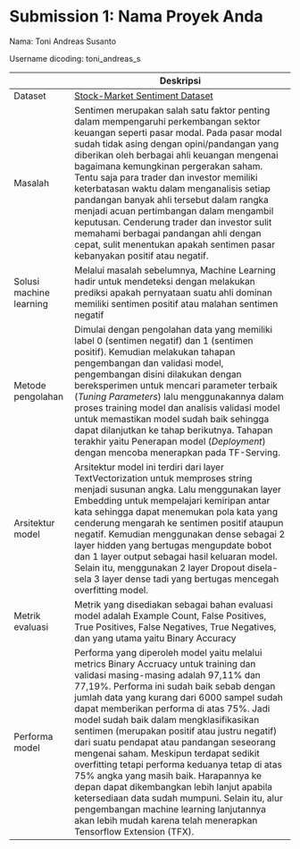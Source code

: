 # Submission 1: Nama Proyek Anda
Nama: Toni Andreas Susanto

Username dicoding: toni_andreas_s

| | Deskripsi |
| ----------- | ----------- |
| Dataset | [Stock-Market Sentiment Dataset](https://www.kaggle.com/datasets/yash612/stockmarket-sentiment-dataset) |
| Masalah | Sentimen merupakan salah satu faktor penting dalam mempengaruhi perkembangan sektor keuangan seperti pasar modal. Pada pasar modal sudah tidak asing dengan opini/pandangan yang diberikan oleh berbagai ahli keuangan mengenai bagaimana kemungkinan pergerakan saham. Tentu saja para trader dan investor memiliki keterbatasan waktu dalam menganalisis setiap pandangan banyak ahli tersebut dalam rangka menjadi acuan pertimbangan dalam mengambil keputusan. Cenderung trader dan investor sulit memahami berbagai pandangan ahli dengan cepat, sulit menentukan apakah sentimen pasar kebanyakan positif atau negatif. |
| Solusi machine learning | Melalui masalah sebelumnya, Machine Learning hadir untuk mendeteksi dengan melakukan prediksi apakah pernyataan suatu ahli dominan memiliki sentimen positif atau malahan sentimen negatif |
| Metode pengolahan | Dimulai dengan pengolahan data yang memiliki label 0 (sentimen negatif) dan 1 (sentimen positif). Kemudian melakukan tahapan pengembangan dan validasi model, pengembangan disini dilakukan dengan bereksperimen untuk mencari parameter terbaik (*Tuning Parameters*) lalu menggunakannya dalam proses training model dan analisis validasi model untuk memastikan model sudah baik sehingga dapat dilanjutkan ke tahap berikutnya. Tahapan terakhir yaitu Penerapan model (*Deployment*) dengan mencoba menerapkan pada TF-Serving. |
| Arsitektur model | Arsitektur model ini terdiri dari layer TextVectorization untuk memproses string menjadi susunan angka. Lalu menggunakan layer Embedding untuk mempelajari kemiripan antar kata sehingga dapat menemukan pola kata yang cenderung mengarah ke sentimen positif ataupun negatif. Kemudian menggunakan dense sebagai 2 layer hidden yang bertugas mengupdate bobot dan 1 layer output sebagai hasil keluaran model. Selain itu, menggunakan 2 layer Dropout disela-sela 3 layer dense tadi yang bertugas mencegah overfitting model. |
| Metrik evaluasi | Metrik yang disediakan sebagai bahan evaluasi model adalah Example Count, False Positives, True Positives, False Negatives, True Negatives, dan yang utama yaitu Binary Accuracy |
| Performa model | Performa yang diperoleh model yaitu melalui metrics Binary Accruacy untuk training dan validasi masing-masing adalah 97,11% dan 77,19%. Performa ini sudah baik sebab dengan jumlah data yang kurang dari 6000 sampel sudah dapat memberikan performa di atas 75%. Jadi model sudah baik dalam mengklasifikasikan sentimen (merupakan positif atau justru negatif) dari suatu pendapat atau pandangan seseorang mengenai saham. Meskipun terdapat sedikit overfitting tetapi performa keduanya tetap di atas 75% angka yang masih baik. Harapannya ke depan dapat dikembangkan lebih lanjut apabila ketersediaan data sudah mumpuni. Selain itu, alur pengembangan machine learning lanjutannya akan lebih mudah karena telah menerapkan Tensorflow Extension (TFX). |